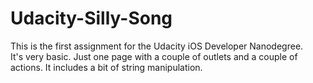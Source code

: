 # Udacity-Silly-Song
This is the first assignment for the Udacity iOS Developer Nanodegree.  
It's very basic.  Just one page with a couple of outlets and a couple of actions.
It includes a bit of string manipulation.
